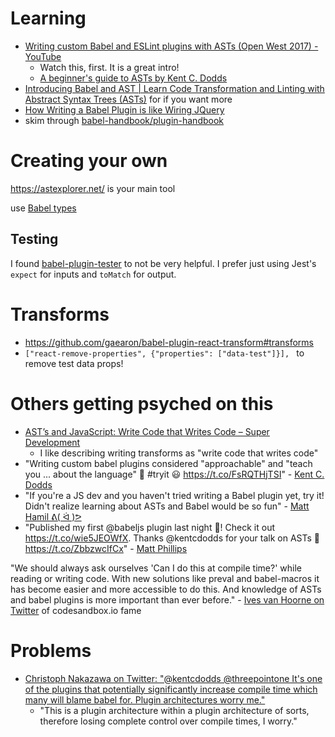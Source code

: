 # Learning
- [Writing custom Babel and ESLint plugins with ASTs (Open West 2017) - YouTube](https://www.youtube.com/watch?v=VBscbcm2Mok)
  - Watch this, first. It is a great intro!
  - [A beginner's guide to ASTs by Kent C. Dodds](http://slides.com/kentcdodds/a-beginners-guide-to-asts#/5/1)
- [Introducing Babel and AST | Learn Code Transformation and Linting with Abstract Syntax Trees (ASTs)](https://frontendmasters.com/courses/linting-asts/introducing-babel-and-ast/) for if you want more
- [How Writing a Babel Plugin is like Wiring JQuery](http://henryzoo.com/babel-plugin-slides/assets/player/KeynoteDHTMLPlayer.html#0)
- skim through [babel-handbook/plugin-handbook](https://github.com/thejameskyle/babel-handbook/blob/master/translations/en/plugin-handbook.md)

# Creating your own
https://astexplorer.net/ is your main tool

use [Babel types](https://babeljs.io/docs/core-packages/babel-types/)

## Testing
I found [babel-plugin-tester](https://github.com/babel-utils/babel-plugin-tester) to not be very helpful. I prefer just using Jest's `expect` for inputs and `toMatch` for output.

# Transforms
- https://github.com/gaearon/babel-plugin-react-transform#transforms
-  `["react-remove-properties", {"properties": ["data-test"]}], ` to remove test data props!


# Others getting psyched on this
- [AST’s and JavaScript: Write Code that Writes Code – Super Development](https://superdevelopment.com/2017/07/24/asts-and-javascript-write-code-that-writes-code/)
  - I like describing writing transforms as "write code that writes code"
- "Writing custom babel plugins considered "approachable" and "teach you ... about the language" 🎉 #tryit 😃 https://t.co/FsRQTHjTSI" - [Kent C. Dodds](https://twitter.com/kentcdodds/status/887878863325245440)
- "If you're a JS dev and you haven't tried writing a Babel plugin yet, try it! Didn't realize learning about ASTs and Babel would be so fun" - [Matt Hamil ᕕ( ᐛ )ᕗ](https://twitter.com/_matthamil/status/888145499680886784)
- "Published my first @babeljs plugin last night 🎉! Check it out https://t.co/wie5JEOWfX. Thanks @kentcdodds for your talk on ASTs 👏 https://t.co/ZbbzwcIfCx" - [Matt Phillips](https://twitter.com/mattphillipsio/status/887684639158140928)

"We should always ask ourselves 'Can I do this at compile time?' while reading or writing code. With new solutions like preval and babel-macros it has become easier and more accessible to do this. And knowledge of ASTs and babel plugins is more important than ever before." - [Ives van Hoorne on Twitter](https://twitter.com/CompuIves/status/890069509050073088) of codesandbox.io fame

# Problems
- [Christoph Nakazawa on Twitter: "@kentcdodds @threepointone It's one of the plugins that potentially significantly increase compile time which many will blame babel for. Plugin architectures worry me."](https://twitter.com/cpojer/status/893122067595505665)
  - "This is a plugin architecture within a plugin architecture of sorts, therefore losing complete control over compile times, I worry."
